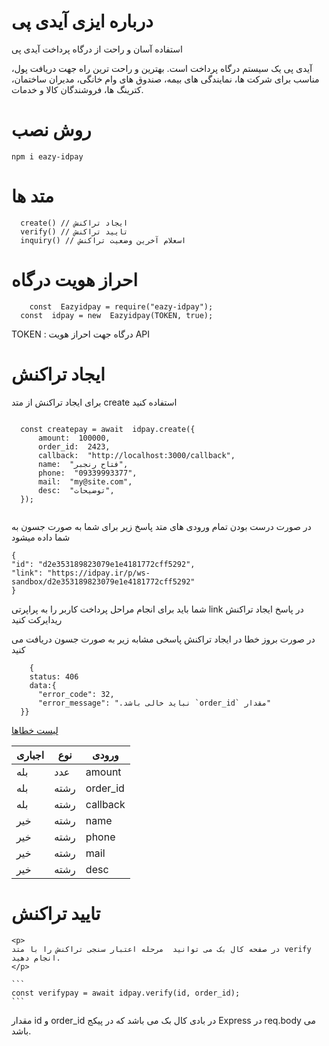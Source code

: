 <div dir=”rtl”>

  # درباره ایزی آیدی پی

  <p>استفاده آسان و راحت از درگاه پرداخت آیدی پی</p>
<p>
  آیدی پی یک سیستم درگاه پرداخت است. بهترین و راحت ترین راه جهت دریافت پول، مناسب برای شرکت ها، نمایندگی های بیمه، صندوق های وام خانگی، مدیران ساختمان، کترینگ ها، فروشندگان کالا و خدمات.
</p>

  # روش نصب
  
  ```
  npm i eazy-idpay
  ```

  # متد ها
  ```
    create() // ایجاد تراکنش
    verify() // تایید تراکنش
    inquiry() // اسعلام آخرین وضعیت تراکنش
  ```
  
  # احراز هویت درگاه
  
  ```
      const  Eazyidpay = require("eazy-idpay");
    const  idpay = new  Eazyidpay(TOKEN, true);
  ```
  TOKEN :   درگاه جهت احراز هویت API
  
  # ایجاد تراکنش
  
  <p>
  برای ایجاد تراکنش از متد create استفاده کنید
  </p>
	
  ```

	const createpay = await  idpay.create({
		amount:  100000,
		order_id:  2423,
		callback:  "http://localhost:3000/callback",
		name:  "فتاح رنجبر",
		phone:  "09339993377",
		mail:  "my@site.com",
		desc:  "توضیحات",
	});
	
  ```
	
  در صورت درست بودن تمام ورودی های متد پاسخ زیر برای شما به صورت جسون به شما داده میشود

  ```
{
  "id": "d2e353189823079e1e4181772cff5292",
  "link": "https://idpay.ir/p/ws-sandbox/d2e353189823079e1e4181772cff5292"
}
```
  
   شما باید برای انجام مراحل پرداخت کاربر را به  پراپرتی link در پاسخ ایجاد تراکنش ریدایرکت کنید 

در صورت بروز خطا در ایجاد تراکنش پاسخی مشابه زیر به صورت جسون دریافت می کنید

  ```
      {
	  status: 406
	  data:{  
		"error_code": 32, 
		"error_message": ".نباید خالی باشد `order_id` مقدار"
    }}
  ```
  [ لیست خطاها](https://idpay.ir/web-service/v1.1/?javascript#d7b83cfb9c)
  
	
اجباری | نوع | ورودی 
--- | --- | ---  
| بله| عدد |amount|
| بله| رشته |order_id|
| بله| رشته |callback|
| خیر| رشته |name|
| خیر| رشته |phone|
| خیر| رشته |mail|
| خیر| رشته |desc|


 # تایید تراکنش

	<p>
	در صفحه کال بک می توانید  مرحله اعتبار سنجی تراکنش را با متد verify انجام دهید.
	</p>
	
	```
	const verifypay = await idpay.verify(id, order_id);
	```
 <p>
	مقدار id و order_id در بادی کال بک می باشد که در پیکج Express در req.body می باشد.
	  </p>
</div>
